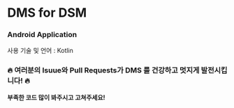 # DMS for DSM
### Android Application
사용 기술 및 언어 : Kotlin
### 🔥 여러분의 Isuue와 Pull Requests가 **DMS** 를 건강하고 멋지게 발전시킵니다! 🔥
**부족한 코드 많이 봐주시고 고쳐주세요!**


